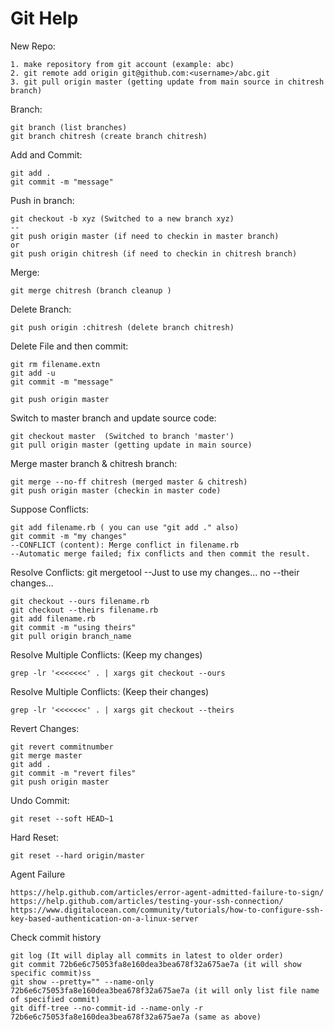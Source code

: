 Git Help
=======

New Repo:

    1. make repository from git account (example: abc)
    2. git remote add origin git@github.com:<username>/abc.git
    3. git pull origin master (getting update from main source in chitresh branch)

Branch:

    git branch (list branches)
    git branch chitresh (create branch chitresh)

Add and Commit:

    git add .
    git commit -m "message"

Push in branch:

    git checkout -b xyz (Switched to a new branch xyz)
    --
    git push origin master (if need to checkin in master branch)
    or
    git push origin chitresh (if need to checkin in chitresh branch)

Merge:
    
    git merge chitresh (branch cleanup )

Delete Branch:

    git push origin :chitresh (delete branch chitresh)

Delete File and then commit:

    git rm filename.extn
    git add -u
    git commit -m "message"
       
    git push origin master
    
Switch to master branch and update source code:

    git checkout master  (Switched to branch 'master')
    git pull origin master (getting update in main source)

Merge master branch & chitresh branch:

    git merge --no-ff chitresh (merged master & chitresh)
    git push origin master (checkin in master code)


Suppose Conflicts:

    git add filename.rb ( you can use "git add ." also)
    git commit -m "my changes"
    --CONFLICT (content): Merge conflict in filename.rb
    --Automatic merge failed; fix conflicts and then commit the result.

Resolve Conflicts:
    git mergetool
    --Just to use my changes... no
    --their changes...

    git checkout --ours filename.rb
    git checkout --theirs filename.rb
    git add filename.rb
    git commit -m "using theirs"
    git pull origin branch_name
    
Resolve Multiple Conflicts: (Keep my changes)

    grep -lr '<<<<<<<' . | xargs git checkout --ours
    
Resolve Multiple Conflicts: (Keep their changes)

    grep -lr '<<<<<<<' . | xargs git checkout --theirs

Revert Changes:

    git revert commitnumber
    git merge master
    git add .
    git commit -m "revert files"
    git push origin master

Undo Commit:

    git reset --soft HEAD~1 
    
Hard Reset:

    git reset --hard origin/master

Agent Failure

    https://help.github.com/articles/error-agent-admitted-failure-to-sign/
    https://help.github.com/articles/testing-your-ssh-connection/
    https://www.digitalocean.com/community/tutorials/how-to-configure-ssh-key-based-authentication-on-a-linux-server
    
Check commit history

    git log (It will diplay all commits in latest to older order)
    git commit 72b6e6c75053fa8e160dea3bea678f32a675ae7a (it will show specific commit)ss
    git show --pretty="" --name-only 72b6e6c75053fa8e160dea3bea678f32a675ae7a (it will only list file name of specified commit)
    git diff-tree --no-commit-id --name-only -r 72b6e6c75053fa8e160dea3bea678f32a675ae7a (same as above) 

    
